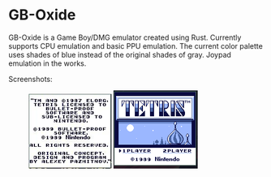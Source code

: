 # GB-Oxide

GB-Oxide is a Game Boy/DMG emulator created using Rust. Currently supports CPU emulation and basic PPU emulation. The current color palette uses shades of blue instead of the original shades of gray. Joypad emulation in the works. 


Screenshots:

<figure>
  <img src="Screenshots/Intro-Credits.jpeg" alt="">
  <img src="Screenshots/Tetris.png" alt="">
</figure>
